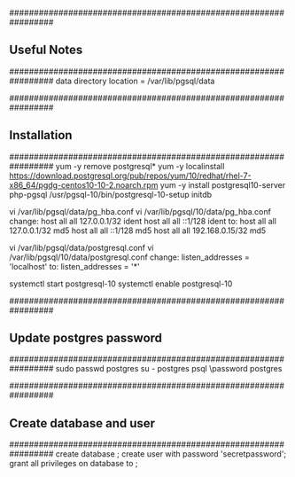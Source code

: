 #################################################################
## Useful Notes
#################################################################
data directory location = /var/lib/pgsql/data

#################################################################
## Installation
#################################################################
yum -y remove postgresql*
yum -y localinstall https://download.postgresql.org/pub/repos/yum/10/redhat/rhel-7-x86_64/pgdg-centos10-10-2.noarch.rpm
yum -y install postgresql10-server php-pgsql
/usr/pgsql-10/bin/postgresql-10-setup initdb

vi /var/lib/pgsql/data/pg_hba.conf
vi /var/lib/pgsql/10/data/pg_hba.conf
    change:
        host    all             all             127.0.0.1/32            ident
        host    all             all             ::1/128                 ident
    to:
        host    all             all             127.0.0.1/32            md5
        host    all             all             ::1/128                 md5
        host    all             all             192.168.0.15/32         md5
        
vi /var/lib/pgsql/data/postgresql.conf
vi /var/lib/pgsql/10/data/postgresql.conf
    change:
        listen_addresses = 'localhost'
    to:
        listen_addresses = '*'

systemctl start postgresql-10
systemctl enable postgresql-10

#################################################################
## Update postgres password
#################################################################
sudo passwd postgres
su - postgres
psql
\password postgres

#################################################################
## Create database and user
#################################################################
create database <db name>;
create user <db user> with password 'secretpassword';
grant all privileges on database <db name> to <db user>;

